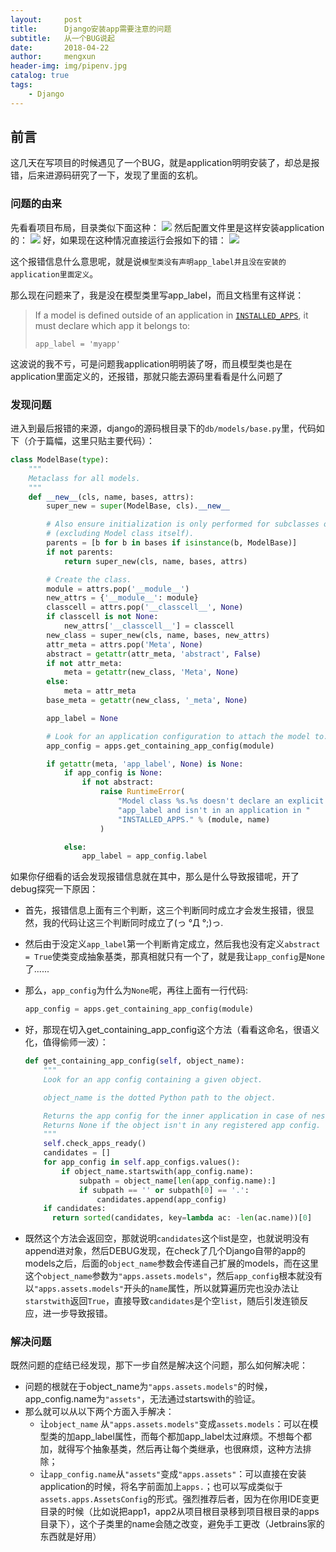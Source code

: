 ```yaml
---
layout:     post
title:      Django安装app需要注意的问题
subtitle:   从一个BUG说起
date:       2018-04-22
author:     mengxun
header-img: img/pipenv.jpg
catalog: true
tags:
    - Django
---
```



## 前言

这几天在写项目的时候遇见了一个BUG，就是application明明安装了，却总是报错，后来进源码研究了一下，发现了里面的玄机。

### 问题的由来

先看看项目布局，目录类似下面这种：
![](https://i.loli.net/2018/07/14/5b4966f6eb711.png)
然后配置文件里是这样安装application的：
![](https://i.loli.net/2018/07/14/5b4968249bb61.png)
好，如果现在这种情况直接运行会报如下的错：
![](https://i.loli.net/2018/07/14/5b4968c5ad6f1.png)

这个报错信息什么意思呢，就是说`模型类没有声明app_label并且没在安装的application里面定义`。

那么现在问题来了，我是没在模型类里写app_label，而且文档里有这样说：

> If a model is defined outside of an application in [`INSTALLED_APPS`](https://docs.djangoproject.com/en/2.1/ref/settings/#std:setting-INSTALLED_APPS), it must declare which app it belongs to:
>
> ```
> app_label = 'myapp'
> ```

这波说的我不亏，可是问题我application明明装了呀，而且模型类也是在application里面定义的，还报错，那就只能去源码里看看是什么问题了

### 发现问题

进入到最后报错的来源，django的源码根目录下的`db/models/base.py`里，代码如下（介于篇幅，这里只贴主要代码）：

```python
class ModelBase(type):
    """
    Metaclass for all models.
    """
    def __new__(cls, name, bases, attrs):
        super_new = super(ModelBase, cls).__new__

        # Also ensure initialization is only performed for subclasses of Model
        # (excluding Model class itself).
        parents = [b for b in bases if isinstance(b, ModelBase)]
        if not parents:
            return super_new(cls, name, bases, attrs)

        # Create the class.
        module = attrs.pop('__module__')
        new_attrs = {'__module__': module}
        classcell = attrs.pop('__classcell__', None)
        if classcell is not None:
            new_attrs['__classcell__'] = classcell
        new_class = super_new(cls, name, bases, new_attrs)
        attr_meta = attrs.pop('Meta', None)
        abstract = getattr(attr_meta, 'abstract', False)
        if not attr_meta:
            meta = getattr(new_class, 'Meta', None)
        else:
            meta = attr_meta
        base_meta = getattr(new_class, '_meta', None)

        app_label = None

        # Look for an application configuration to attach the model to.
        app_config = apps.get_containing_app_config(module)

        if getattr(meta, 'app_label', None) is None:
            if app_config is None:
                if not abstract:
                    raise RuntimeError(
                        "Model class %s.%s doesn't declare an explicit "
                        "app_label and isn't in an application in "
                        "INSTALLED_APPS." % (module, name)
                    )

            else:
                app_label = app_config.label

```

如果你仔细看的话会发现报错信息就在其中，那么是什么导致报错呢，开了debug探究一下原因：

- 首先，报错信息上面有三个判断，这三个判断同时成立才会发生报错，很显然，我的代码让这三个判断同时成立了(っ °Д °;)っ.

- 然后由于没定义`app_label`第一个判断肯定成立，然后我也没有定义`abstract = True`使类变成抽象基类，那真相就只有一个了，就是我让`app_config`是`None`了......

- 那么，`app_config`为什么为`None`呢，再往上面有一行代码:

  ```python
  app_config = apps.get_containing_app_config(module)

  ```

- 好，那现在切入get_containing_app_config这个方法（看看这命名，很语义化，值得偷师一波）：

  ```python
  def get_containing_app_config(self, object_name):
      """
      Look for an app config containing a given object.

      object_name is the dotted Python path to the object.

      Returns the app config for the inner application in case of nesting.
      Returns None if the object isn't in any registered app config.
      """
      self.check_apps_ready()
      candidates = []
      for app_config in self.app_configs.values():
          if object_name.startswith(app_config.name):
              subpath = object_name[len(app_config.name):]
              if subpath == '' or subpath[0] == '.':
                  candidates.append(app_config)
      if candidates:
      	return sorted(candidates, key=lambda ac: -len(ac.name))[0]
  ```

- 既然这个方法会返回空，那就说明`candidates`这个list是空，也就说明没有append进对象，然后DEBUG发现，在check了几个Django自带的app的models之后，后面的`object_name`参数会传递自己扩展的models，而在这里这个`object_name`参数为`"apps.assets.models"`，然后`app_config`根本就没有以`"apps.assets.models"`开头的`name`属性，所以就算遍历完也没办法让`starstwith`返回`True`，直接导致`candidates`是个空`list`，随后引发连锁反应，进一步导致报错。

### 解决问题

既然问题的症结已经发现，那下一步自然是解决这个问题，那么如何解决呢：

- 问题的根就在于object_name为`"apps.assets.models"`的时候，app_config.name为`"assets"`，无法通过startswith的验证。
- 那么就可以从以下两个方面入手解决：
  - 让`object_name` 从`"apps.assets.models"`变成`assets.models`：可以在模型类的加app_label属性，而每个都加app_label太过麻烦。不想每个都加，就得写个抽象基类，然后再让每个类继承，也很麻烦，这种方法排除；
  - 让`app_config.name`从`"assets"`变成`"apps.assets"`：可以直接在安装application的时候，将名字前面加上`apps.`；也可以写成类似于`assets.apps.AssetsConfig`的形式。强烈推荐后者，因为在你用IDE变更目录的时候（比如说把app1，app2从项目根目录移到项目根目录的apps目录下），这个子类里的name会随之改变，避免手工更改（Jetbrains家的东西就是好用）
